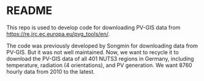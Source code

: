 # README

This repo is used to develop code for downloading PV-GIS data from https://re.jrc.ec.europa.eu/pvg_tools/en/.

The code was previously developed by Songmin for downloading data from PV-GIS.
But it was not well maintained. Now, we want to recycle it to download the PV-GIS data of all 401 NUTS3 regions in Germany,
including temperature, radiation (4 orientations), and PV generation. 
We want 8760 hourly data from 2010 to the latest.